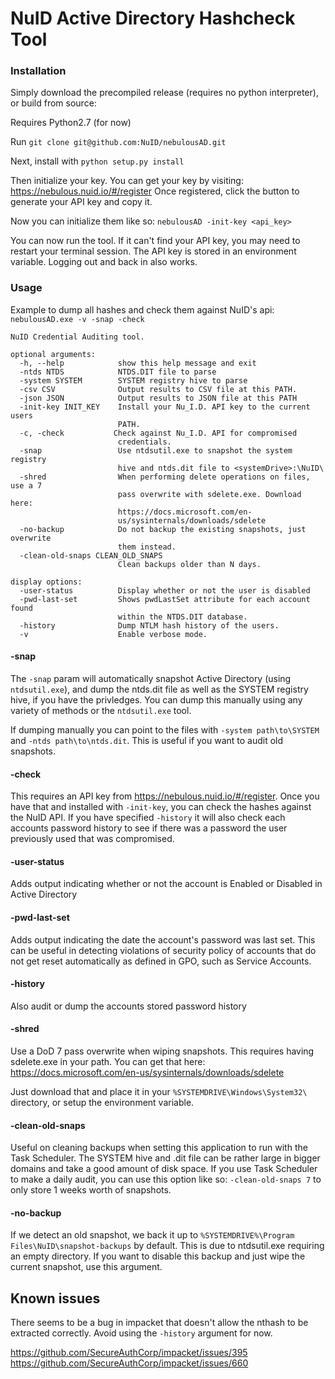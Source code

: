 NuID Active Directory Hashcheck Tool
=================================
### Installation

Simply download the precompiled release (requires no python interpreter), or build from source:

Requires Python2.7 (for now)

Run `git clone git@github.com:NuID/nebulousAD.git`

Next, install with `python setup.py install`

Then initialize your key. You can get your key by visiting: https://nebulous.nuid.io/#/register
Once registered, click the button to generate your API key and copy it.

Now you can initialize them like so: `nebulousAD -init-key <api_key>`

You can now run the tool. If it can't find your API key, you may need to restart your terminal session. 
The API key is stored in an environment variable. Logging out and back in also works.

### Usage
Example to dump all hashes and check them against NuID's api:
`nebulousAD.exe -v -snap -check`

```
NuID Credential Auditing tool.

optional arguments:
  -h, --help            show this help message and exit
  -ntds NTDS            NTDS.DIT file to parse
  -system SYSTEM        SYSTEM registry hive to parse
  -csv CSV              Output results to CSV file at this PATH.
  -json JSON            Output results to JSON file at this PATH
  -init-key INIT_KEY    Install your Nu_I.D. API key to the current users
                        PATH.
  -c, -check           Check against Nu_I.D. API for compromised
                        credentials.
  -snap                 Use ntdsutil.exe to snapshot the system registry
                        hive and ntds.dit file to <systemDrive>:\NuID\
  -shred                When performing delete operations on files, use a 7
                        pass overwrite with sdelete.exe. Download here:
                        https://docs.microsoft.com/en-
                        us/sysinternals/downloads/sdelete
  -no-backup            Do not backup the existing snapshots, just overwrite
                        them instead.
  -clean-old-snaps CLEAN_OLD_SNAPS
                        Clean backups older than N days.

display options:
  -user-status          Display whether or not the user is disabled
  -pwd-last-set         Shows pwdLastSet attribute for each account found
                        within the NTDS.DIT database.
  -history              Dump NTLM hash history of the users.
  -v                    Enable verbose mode.

```

#### -snap

The `-snap` param will automatically snapshot Active Directory (using `ntdsutil.exe`), and dump the ntds.dit file as well as the SYSTEM registry hive, if you have the privledges.
You can dump this manually using any variety of methods or the `ntdsutil.exe` tool. 

If dumping manually you can point to the files with `-system path\to\SYSTEM` and `-ntds path\to\ntds.dit`. This is useful if you want to audit old snapshots. 

#### -check

This requires an API key from https://nebulous.nuid.io/#/register. Once you have that and installed with `-init-key`, you can check the hashes against the NuID API.
If you have specified `-history` it will also check each accounts password history to see if there was a password the user previously used that was compromised.

#### -user-status

Adds output indicating whether or not the account is Enabled or Disabled in Active Directory

#### -pwd-last-set

Adds output indicating the date the account's password was last set. 
This can be useful in detecting violations of security policy of accounts that do not get reset automatically as defined in GPO, such as Service Accounts.

#### -history

Also audit or dump the accounts stored password history

#### -shred

Use a DoD 7 pass overwrite when wiping snapshots. This requires having sdelete.exe in your path. You can get that here:
https://docs.microsoft.com/en-us/sysinternals/downloads/sdelete

Just download that and place it in your `%SYSTEMDRIVE\Windows\System32\` directory, or setup the environment variable. 

#### -clean-old-snaps

Useful on cleaning backups when setting this application to run with the Task Scheduler. The SYSTEM hive and .dit file can be rather large in bigger domains and take a good amount of disk space. 
If you use Task Scheduler to make a daily audit, you can use this option like so: `-clean-old-snaps 7` to only store 1 weeks worth of snapshots.

#### -no-backup

If we detect an old snapshot, we back it up to `%SYSTEMDRIVE%\Program Files\NuID\snapshot-backups` by default.
This is due to ntdsutil.exe requiring an empty directory. 
If you want to disable this backup and just wipe the current snapshot, use this argument.

## Known issues

There seems to be a bug in impacket that doesn't allow the nthash to be extracted correctly.
Avoid using the `-history` argument for now.

https://github.com/SecureAuthCorp/impacket/issues/395
https://github.com/SecureAuthCorp/impacket/issues/660

